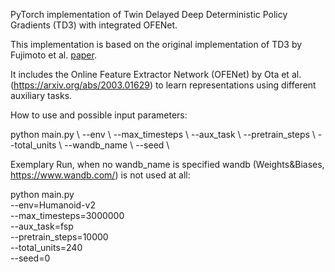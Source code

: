 PyTorch implementation of Twin Delayed Deep Deterministic Policy Gradients (TD3) with integrated OFENet. 

This implementation is based on the original implementation of TD3 by Fujimoto et al. [paper](https://arxiv.org/abs/1802.09477).

It includes the Online Feature Extractor Network (OFENet) by Ota et al. (https://arxiv.org/abs/2003.01629) 
to learn representations using different auxiliary tasks.


How to use and possible input parameters:

python main.py \\
	--env	\\
	--max_timesteps	\\
	--aux_task		\\
	--pretrain_steps	\\
	--total_units		\\
	--wandb_name		\\
	--seed			\\
	
Exemplary Run, when no wandb_name is specified wandb (Weights&Biases, https://www.wandb.com/) is not used at all:

python main.py \
	--env=Humanoid-v2 \
	--max_timesteps=3000000 \
	--aux_task=fsp \
	--pretrain_steps=10000 \
	--total_units=240 \
	--seed=0
	

